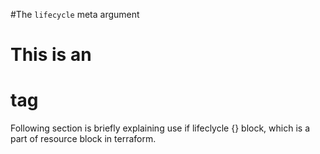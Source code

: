  #The `lifecycle` meta argument 
 
 # This is an <h1> tag

Following section is briefly explaining use if lifeclycle {} block, which is a part of resource block in terraform.
